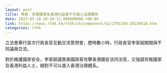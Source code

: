 ```yaml
---
layout: post
title: 特首：背叛國家及香港利益者不可進入治理體系
date: 2023-05-18 18:28:11.000000000 +08:00
link: https://news.rthk.hk/rthk/ch/component/k2/1701169-20230518.htm
categories: rthk
---
```


立法會舉行首次行政長官互動交流答問會，歷時數小時，行政長官李家超期間與不同議員交流。

對於維護國家安全，李家超譴責美國政客攻擊香港國安法同法官，又強調背叛國家及香港利益人士，絕對不可以進入香港治理體系。
